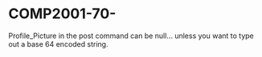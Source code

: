 # COMP2001-70-

Profile_Picture in the post command can be null... unless you want to type out a base 64 encoded string.